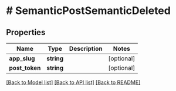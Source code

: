# # SemanticPostSemanticDeleted

## Properties

Name | Type | Description | Notes
------------ | ------------- | ------------- | -------------
**app_slug** | **string** |  | [optional]
**post_token** | **string** |  | [optional]

[[Back to Model list]](../../README.md#models) [[Back to API list]](../../README.md#endpoints) [[Back to README]](../../README.md)
